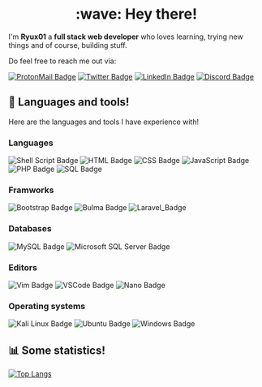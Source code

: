 <h1 align="center">:wave: Hey there!</h1>

I'm **Ryux01** a **full stack web developer** who loves learning, trying new things and of course, building stuff.

Do feel free to reach me out via:

[![ProtonMail Badge](https://img.shields.io/badge/-ProtonMail-blueviolet?style=flat-square&logo=ProtonMail&logoColor=white)](mailto:ryux01x@protonmail.com)
[![Twitter Badge](https://img.shields.io/badge/-Twitter-1CA0F1?style=flat-square&logo=twitter&logoColor=white)](https://twitter.com/ryux01_)
[![LinkedIn Badge](https://img.shields.io/badge/-LinkedIn-0A66C2?style=flat-square&logo=Linkedin&logoColor=white)](https://www.linkedin.com/in/melissah01/)
[![Discord Badge](https://img.shields.io/badge/-Discord-7289DA?style=flat-square&logo=Discord&logoColor=white)](https://discord.com/users/8877)

## :toolbox: Languages and tools!
Here are the languages and tools I have experience with!

### Languages
![Shell Script Badge](https://img.shields.io/badge/-Shell_Script-4EAA25?style=for-the-badge&logo=GNU+Bash&logoColor=white)
![HTML Badge](https://img.shields.io/badge/-HTML-E34F26?style=for-the-badge&logo=HTML5&logoColor=white)
![CSS Badge](https://img.shields.io/badge/-CSS-1572B6?style=for-the-badge&logo=CSS3&logoColor=white)
![JavaScript Badge](https://img.shields.io/badge/-JavaScript-F7DF1E?style=for-the-badge&logo=JavaScript&logoColor=black)
![PHP Badge](https://img.shields.io/badge/-PHP-3178C6?style=for-the-badge&logo=PHP&logoColor=white)
![SQL Badge](https://img.shields.io/badge/-SQL-blueviolet?style=for-the-badge&logo=SQL&logoColor=white)

### Framworks
![Bootstrap Badge](https://img.shields.io/badge/-Bootstrap-blueviolet?style=for-the-badge&logo=Bootstrap&logoColor=white)
![Bulma Badge](https://img.shields.io/badge/-Bulma-ff69b4?style=for-the-badge&logo=Bulma&logoColor=white)
![Laravel_Badge](https://img.shields.io/badge/Laravel-E4405F?style=for-the-badge&logo=Laravel&logoColor=white)

### Databases
![MySQL Badge](https://img.shields.io/badge/-MySQL-9cf?style=for-the-badge&logo=MySQL&logoColor=black)
![Microsoft SQL Server Badge](https://img.shields.io/badge/-Microsoft_SQL_Serve-9cf?style=for-the-badge&logo=Microsoft_SQL_Serve&logoColor=white)

### Editors
![Vim Badge](https://img.shields.io/badge/-Vim-019733?style=for-the-badge&logo=Vim&logoColor=white)
![VSCode Badge](https://img.shields.io/badge/-VSCode-007ACC?style=for-the-badge&logo=Visual+Studio+Code&logoColor=white)
![Nano Badge](https://img.shields.io/badge/-nano-blueviolet?style=for-the-badge&logo=nano&logoColor=white)

### Operating systems
![Kali Linux Badge](https://img.shields.io/badge/-Kali_Linux-557C94?style=for-the-badge&logo=Kali+Linux&logoColor=white)
![Ubuntu Badge](https://img.shields.io/badge/-Ubuntu-E95420?style=for-the-badge&logo=Ubuntu&logoColor=white)
![Windows Badge](https://img.shields.io/badge/-Windows-0078D6?style=for-the-badge&logo=Windows&logoColor=white)

## :bar_chart: Some statistics!
[![Top Langs](https://github-readme-stats.vercel.app/api/top-langs/?username=RyuX01&layout=compact)](https://github.com/anuraghazra/github-readme-stats)
